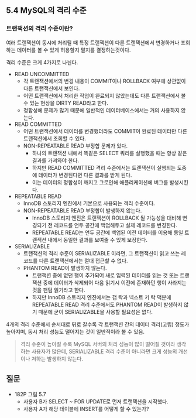## 5.4 MySQL의 격리 수준

### 트랜잭션의 격리 수준이란?

여러 트랜잭션이 동시에 처리될 때 특정 트랜잭션이 다른 트랜잭션에서 변경하거나 조회하는 데이터를 볼 수 있게 허용할지 말지를 결정하는것이다.

격리 수준은 크게 4가지로 나뉜다.

- READ UNCOMMITTED
  - 각 트랜잭션에서의 변경 내용이 COMMIT이나 ROLLBACK 여부에 상관없이 다른 트랜잭션에서 보인다.
  - 어떤 트랜잭션에서 처리한 작업이 완료되지 않았는데도 다른 트랜잭션에서 볼 수 있는 현상을 DIRTY READ라고 한다.
  - 정합성에 문제가 많기 때문에 일반적인 데이터베이스에서는 거의 사용하지 않는다.
- READ COMMITTED
  - 어떤 트랜잭션에서 데이터를 변경했더라도 COMMIT이 완료된 데이터만 다른 트랜잭션에서 조회할 수 있다.
  - NON-REPEATABLE READ 부정합 문제가 있다.
    - 하나의 트랜잭션 내에서 똑같은 SELECT 쿼리를 실행했을 때는 항상 같은 결과를 가져와야 한다.
    - 하지만 READ COMMITTED 격리 수준에서는 트랜잭션이 실행되는 도중에 데이터가 변경된다면 다른 결과를 받게 된다.
    - 이는 데이터의 정합성이 깨지고 그로인해 애플리케이션에 버그를 발생시킨다.
- REPEATABLE READ
  - InnoDB 스토리지 엔진에서 기본으로 사용되는 격리 수준이다.
  - NON-REPEATABLE READ 부정합이 발생하지 않는다.
    - InnoDB 스토리지 엔진은 트랜잭션이 ROLLBACK 될 가능성을 대비해 변경되기 전 레코드를 언두 공간에 백업해두고 실제 레코드를 변경한다.
    - REPEATABLE READ는 언두 공간에 백업된 이전 데이터를 이용해 동일 트랜잭션 내에서 동일한 결과를 보여줄 수 있게 보장한다.
- SERIALIZABLE
  - 트랜잭션의 격리 수준이 SERIALIZABLE 이라면, 그 트랜잭션이 읽고 쓰는 레코드를 다른 트랜잭션에서는 절대 접근할 수 없다.
  - PHANTOM READ이 발생하지 않는다.
    - 트랜잭션 중에 없던 행이 추가되어 새로 입력된 데이터를 읽는 것 또는
      트랜잭션 중에 데이터가 삭제되어 다음 읽기시 이전에 존재하던 행이 사라지는 것을 팬텀 읽기라고 한다.
    - 하지만 InnoDB 스토리지 엔진에서는 갭 락과 넥스트 키 락 덕분에 REPEATABLE READ 격리 수준에서도 PHANTOM READ이 발생하지 않기 때문에 굳이 SERIALIZABLE을 사용할 필요성은 없다.

4개의 격리 수준에서 순서대로 뒤로 갈수록 각 트랜잭션 간의 데이터 격리(고립) 정도가 높아지며, 동시 처리 성능도 떨어지는 것이 일반적이라 볼 수 있음.

> 격리 수준이 높아질 수록 MySQL 서버의 처리 성능이 많이 떨어질 것이라 생각하는 사용자가 많은데, SERIALIZABLE 격리 수준이 아니라면 크게 성능의 개선이나 저하는 발생하지 않는다.

## 질문

- 182P 그림 5.7
  - 사용자 B가 SELECT ~ FOR UPDATE로 먼저 트랜잭션을 시작했다.
  - 사용자 A가 해당 테이블에 INSERT를 어떻게 할 수 있는가?
